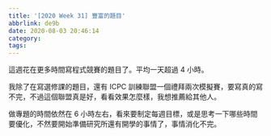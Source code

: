 ```yaml
---
title: '[2020 Week 31] 豐富的題目'
abbrlink: de9b
date: 2020-08-03 20:46:14
category:
tags:
---
```

這週花在更多時間寫程式競賽的題目了。平均一天超過 4 小時。
<!-- more -->
我除了在寫選修課的題目，還有 ICPC 訓練聯盟一個禮拜兩次模擬賽，要寫真的寫不完，不過這個聯盟真是好，看看效果怎麼樣，我想推薦給其他人。

做專題的時間依然在 6 小時左右，看來要制定每週目標，或是思考一下哪些時間要優化，不然要開始準備研究所還有開學的事情了，事情消化不完。